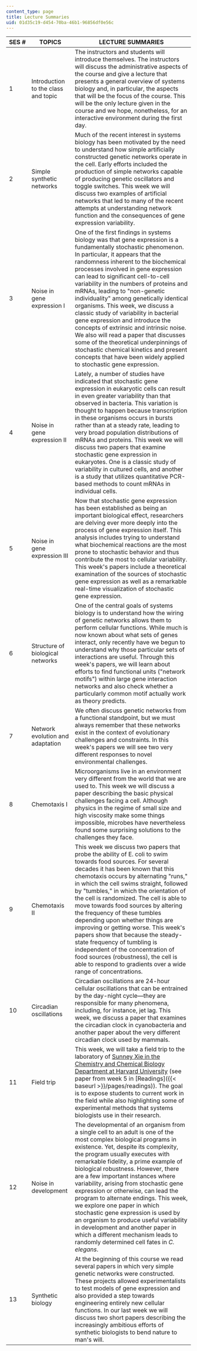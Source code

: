 ```yaml
---
content_type: page
title: Lecture Summaries
uid: 01d35c19-d454-70ba-46b1-96856df0e56c
---
```


| SES # | TOPICS | LECTURE SUMMARIES |
| --- | --- | --- |
| 1 | Introduction to the class and topic | The instructors and students will introduce themselves. The instructors will discuss the administrative aspects of the course and give a lecture that presents a general overview of systems biology and, in particular, the aspects that will be the focus of the course. This will be the only lecture given in the course and we hope, nonetheless, for an interactive environment during the first day. |
| 2 | Simple synthetic networks | Much of the recent interest in systems biology has been motivated by the need to understand how simple artificially constructed genetic networks operate in the cell. Early efforts included the production of simple networks capable of producing genetic oscillators and toggle switches. This week we will discuss two examples of artificial networks that led to many of the recent attempts at understanding network function and the consequences of gene expression variability. |
| 3 | Noise in gene expression I | One of the first findings in systems biology was that gene expression is a fundamentally stochastic phenomenon. In particular, it appears that the randomness inherent to the biochemical processes involved in gene expression can lead to significant cell-to-cell variability in the numbers of proteins and mRNAs, leading to "non-genetic individuality" among genetically identical organisms. This week, we discuss a classic study of variability in bacterial gene expression and introduce the concepts of extrinsic and intrinsic noise. We also will read a paper that discusses some of the theoretical underpinnings of stochastic chemical kinetics and present concepts that have been widely applied to stochastic gene expression. |
| 4 | Noise in gene expression II | Lately, a number of studies have indicated that stochastic gene expression in eukaryotic cells can result in even greater variability than that observed in bacteria. This variation is thought to happen because transcription in these organisms occurs in bursts rather than at a steady rate, leading to very broad population distributions of mRNAs and proteins. This week we will discuss two papers that examine stochastic gene expression in eukaryotes. One is a classic study of variability in cultured cells, and another is a study that utilizes quantitative PCR-based methods to count mRNAs in individual cells. |
| 5 | Noise in gene expression III | Now that stochastic gene expression has been established as being an important biological effect, researchers are delving ever more deeply into the process of gene expression itself. This analysis includes trying to understand what biochemical reactions are the most prone to stochastic behavior and thus contribute the most to cellular variability. This week's papers include a theoretical examination of the sources of stochastic gene expression as well as a remarkable real-time visualization of stochastic gene expression. |
| 6 | Structure of biological networks | One of the central goals of systems biology is to understand how the wiring of genetic networks allows them to perform cellular functions. While much is now known about what sets of genes interact, only recently have we begun to understand why those particular sets of interactions are useful. Through this week's papers, we will learn about efforts to find functional units ("network motifs") within large gene interaction networks and also check whether a particularly common motif actually work as theory predicts. |
| 7 | Network evolution and adaptation | We often discuss genetic networks from a functional standpoint, but we must always remember that these networks exist in the context of evolutionary challenges and constraints. In this week's papers we will see two very different responses to novel environmental challenges. |
| 8 | Chemotaxis I | Microorganisms live in an environment very different from the world that we are used to. This week we will discuss a paper describing the basic physical challenges facing a cell. Although physics in the regime of small size and high viscosity make some things impossible, microbes have nevertheless found some surprising solutions to the challenges they face. |
| 9 | Chemotaxis II | This week we discuss two papers that probe the ability of E. coli to swim towards food sources. For several decades it has been known that this chemotaxis occurs by alternating "runs," in which the cell swims straight, followed by "tumbles," in which the orientation of the cell is randomized. The cell is able to move towards food sources by altering the frequency of these tumbles depending upon whether things are improving or getting worse. This week's papers show that because the steady-state frequency of tumbling is independent of the concentration of food sources (robustness), the cell is able to respond to gradients over a wide range of concentrations. |
| 10 | Circadian oscillations | Circadian oscillations are 24-hour cellular oscillations that can be entrained by the day-night cycle—they are responsible for many phenomena, including, for instance, jet lag. This week, we discuss a paper that examines the circadian clock in cyanobacteria and another paper about the very different circadian clock used by mammals. |
| 11 | Field trip | This week, we will take a field trip to the laboratory of [Sunney Xie in the Chemistry and Chemical Biology Department at Harvard University](http://harvard.sunneyxielab.org/pages/AboutProfXie.html) (see paper from week 5 in [Readings]({{< baseurl >}}/pages/readings)). The goal is to expose students to current work in the field while also highlighting some of experimental methods that systems biologists use in their research. |
| 12 | Noise in development | The developmental of an organism from a single cell to an adult is one of the most complex biological programs in existence. Yet, despite its complexity, the program usually executes with remarkable fidelity, a prime example of biological robustness. However, there are a few important instances where variability, arising from stochastic gene expression or otherwise, can lead the program to alternate endings. This week, we explore one paper in which stochastic gene expression is used by an organism to produce useful variability in development and another paper in which a different mechanism leads to randomly determined cell fates in _C. elegans_. |
| 13 | Synthetic biology | At the beginning of this course we read several papers in which very simple genetic networks were constructed. These projects allowed experimentalists to test models of gene expression and also provided a step towards engineering entirely new cellular functions. In our last week we will discuss two short papers describing the increasingly ambitious efforts of synthetic biologists to bend nature to man's will.